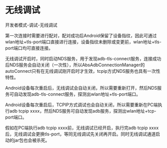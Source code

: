 # 无线调试

开发者模式-调试-无线调试

第一次连接时需要进行配对，配对成功后Android保留了设备指纹，因此可通过wlan地址+tls-port端口直接进行连接，设备指纹未删除或变更前，wlan地址+tls-port端口均可直接连接。

无线调试开启时，同时启动NDS服务，用于发现adb-tls-connect服务，连接成功后NDS服务会自动关闭（一次性），所以AbsAdbConnectionManager的autoConnect只有在无线调试刚开启时才生效，tcpip方式NDS服务也具有一次性特性。

Android设备每次重启后，无线调试会自动关闭，所以需要重新打开，然后NDS服务可自动发现adb-tls-connect服务，探测出wlan地址+tls-port端口。

Android设备每次重启后，TCPIP方式调试也会自动关闭，所以需要重新在PC端执行adb tcpip xxxx，然后NDS服务可自动发现adb服务，探测出wlan地址+tcp-port端口。

假如在PC端执行adb tcpip xxxx前，无线调试已经开启，执行完adb tcpip xxxx后，无线调试会更换tls-port，等同无线调试先关闭再开启。同时无线调试通道启动的jar包也会被杀死。
